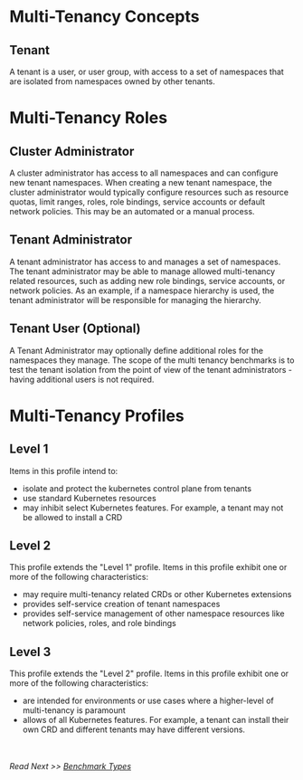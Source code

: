 # Multi-Tenancy Concepts

## Tenant

A tenant is a user, or user group, with access to a set of namespaces that are isolated from namespaces owned by other tenants.

# Multi-Tenancy Roles

## Cluster Administrator

A cluster administrator has access to all namespaces and can configure new tenant namespaces. When creating a new tenant namespace, the cluster administrator would typically configure resources such as resource quotas, limit ranges, roles, role bindings, service accounts or default network policies. This may be an automated or a manual process.

## Tenant Administrator

A tenant administrator has access to and manages a set of namespaces. The tenant administrator may be able to manage allowed multi-tenancy related resources, such as adding new role bindings, service accounts, or network policies. As an example, if a namespace hierarchy is used, the tenant administrator will be responsible for managing the hierarchy.

## Tenant User (Optional)

A Tenant Administrator may optionally define additional roles for the namespaces they manage. The scope of the multi tenancy benchmarks is to test the tenant isolation from the point of view of the tenant administrators - having additional users is not required.

# Multi-Tenancy Profiles

## Level 1
Items in this profile intend to:
- isolate and protect the kubernetes control plane from tenants
- use standard Kubernetes resources
- may inhibit select Kubernetes features. For example, a tenant may not be allowed to install a CRD

## Level 2
This profile extends the "Level 1" profile. Items in this profile exhibit one or more of the following characteristics:
- may require multi-tenancy related CRDs or other Kubernetes extensions
- provides self-service creation of tenant namespaces
- provides self-service management of other namespace resources like network policies, roles, and role bindings

## Level 3
This profile extends the "Level 2" profile. Items in this profile exhibit one or more of the following characteristics:
- are intended for environments or use cases where a higher-level of multi-tenancy is paramount
- allows of all Kubernetes features. For example, a tenant can install their own CRD and different tenants may have different versions.

<br/><br/>
*Read Next >> [Benchmark Types](types.md)*
